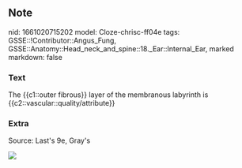 ## Note
nid: 1661020715202
model: Cloze-chrisc-ff04e
tags: GSSE::!Contributor::Angus_Fung, GSSE::Anatomy::Head_neck_and_spine::18._Ear::Internal_Ear, marked
markdown: false

### Text
The {{c1::outer fibrous}} layer of the membranous labyrinth is {{c2::vascular::quality/attribute}}

### Extra
Source: Last's 9e, Gray's
<div><img src=
"paste-60a6d653c5f813483cb18f5cf3138117765f142a.jpg"></div>
